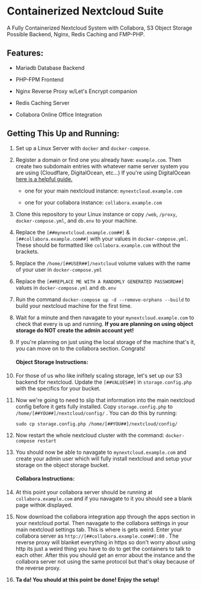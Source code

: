 # Containerized Nextcloud Suite

A Fully Containerized Nextcloud System with Collabora, S3 Object Storage Possible Backend, Nginx, Redis Caching and FMP-PHP.

## Features:

- Mariadb Database Backend

- PHP-FPM Frontend

- Nginx Reverse Proxy w/Let's Encrypt companion

- Redis Caching Server

- Collabora Online Office Integration
  
  

## Getting This Up and Running:

1. Set up a Linux Server with `docker` and `docker-compose`.

2. Register a domain or find one you already have: `example.com`. Then create two subdomain entries with whatever name server system you are using (Cloudflare, DigitalOcean, etc...) If you're using DigitalOcean [here is a helpful guide.](https://www.digitalocean.com/community/tutorials/how-to-point-to-digitalocean-nameservers-from-common-domain-registrars)
   
   - one for your main nextcloud instance: `mynextcloud.example.com`
   
   - one for your collabora instance: `collabora.example.com`

3. Clone this repository to your Linux instance or copy `/web`, `/proxy`, `docker-compose.yml`, and `db.env` to your machine.

4. Replace the `[##mynextcloud.example.com##]` & `[##collabora.example.com##]` with your values in `docker-compose.yml`. These should be formatted like `collabora.example.com` without the brackets.

5. Replace the `/home/[##USER##]/nextcloud` volume values with the name of your user in `docker-compose.yml`

6. Replace the `[##REPLACE ME WITH A RANDOMLY GENERATED PASSWORD##]` values in `docker-compose.yml` and `db.env`

7. Run the command `docker-compose up -d --remove-orphans --build` to build your nextcloud machine for the first time.

8. Wait for a minute and then navagate to your `mynextcloud.example.com` to check that every is up and running. **If you are planning on using object storage do NOT create the admin account yet!**

9. If you're planning on just using the local storage of the machine that's it, you can move on to the collabora section. Congrats!
   
   #### **Object Storage Instructions:**

10. For those of us who like inifitely scaling storage, let's set up our S3 backend for nextcloud. Update the `[##VALUES##]` in `storage.config.php` with the specifics for your bucket.

11. Now we're going to need to slip that information into the main nextcloud config before it gets fully installed. Copy `storage.config.php` to `/home/[##YOU##]/nextcloud/config/` . You can do this by running:
    
    `sudo cp storage.config.php /home/[##YOU##]/nextcloud/config/`

12. Now restart the whole nextcloud cluster with the command: `docker-compose restart`

13. You should now be able to navagate to `mynextcloud.example.com` and create your admin user which will fully install nextcloud and setup your storage on the object storage bucket.
    
    #### **Collabora Instructions:**

14. At this point your collabora server should be running at `collabora.example.com` and if you navagate to it you should see a blank page with`OK` displayed.

15. Now download the collabora integration app through the apps section in your nextcloud portal. Then navagate to the collabora settings in your main nextcloud settings tab. This is where is gets weird. Enter your collabora server as `http://[##collabora.example.com##]:80` . The reverse proxy will blanket everything in https so don't worry about using http its just a weird thing you have to do to get the containers to talk to each other. After this you should get an error about the instance and the collabora server not using the same protocol but that's okay because of the reverse proxy.

16. **Ta da! You should at this point be done! Enjoy the setup!**
